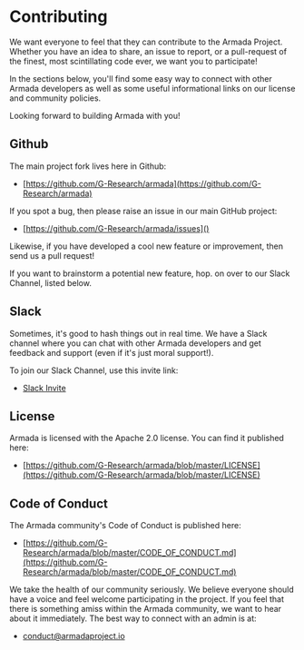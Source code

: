 # Contributing

We want everyone to feel that they can contribute to the Armada Project.  Whether you have an idea to share, an issue to report, or a pull-request of the finest, most scintillating code ever, we want you to participate!

In the sections below, you'll find some easy way to connect with other Armada developers as well as some useful informational links on our license and community policies.

Looking forward to building Armada with you!


## Github

The main project fork lives here in Github:

* [https://github.com/G-Research/armada](https://github.com/G-Research/armada)

If you spot a bug, then please raise an issue in our main GitHub project:

* [https://github.com/G-Research/armada/issues]()

Likewise, if you have developed a cool new feature or improvement, then send us a pull request!

If you want to brainstorm a potential new feature, hop. on over to our Slack Channel, listed below.


## Slack

Sometimes, it's good to hash things out in real time.  We have a Slack channel where you can chat with other Armada developers and get feedback and support (even if it's just moral support!).

To join our Slack Channel, use this invite link:

* [Slack Invite](https://join.slack.com/share/zt-i1jgklxh-WYY7TX6K~qVCraDs0ulCuw)

## License

Armada is licensed with the Apache 2.0 license.  You can find it published here:

* [https://github.com/G-Research/armada/blob/master/LICENSE](https://github.com/G-Research/armada/blob/master/LICENSE)

## Code of Conduct

The Armada community's Code of Conduct is published here:

* [https://github.com/G-Research/armada/blob/master/CODE_OF_CONDUCT.md](https://github.com/G-Research/armada/blob/master/CODE_OF_CONDUCT.md)

We take the health of our community seriously.  We believe everyone should have a voice and feel welcome participating in the project.  If you feel that there is something amiss within the Armada community, we want to hear about it immediately.  The best way to connect with an admin is at:

* [conduct@armadaproject.io](conduct@armadaproject.io)
